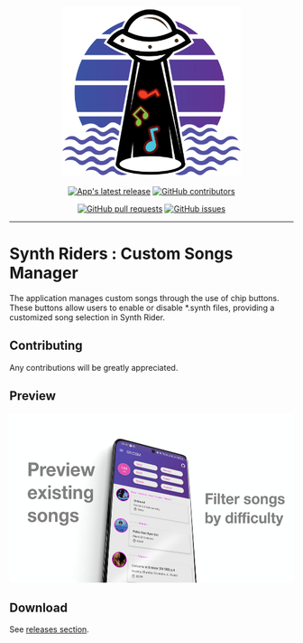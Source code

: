 <p align="center">
  <img src="./resources/logo.svg" alt="Logo" height="300">
</p>

<p align="center">
<a href="https://github.com/foxtrotdev/synth-riders-vr-custom-songs-manager/releases/download/v1.0.0/synth-riders-vr-custom-songs-manager.apk"><img src="https://img.shields.io/badge/Latest%20Version-v1.0.0-brightgreen.svg" alt="App's latest release"></a>
<a href="https://github.com/foxtrotdev/synth-riders-vr-custom-songs-manager/graphs/contributors"><img src="https://img.shields.io/github/contributors/foxtrotdev/synth-riders-vr-custom-songs-manager.svg" alt="GitHub contributors"/></a>
</p>
<p align="center">
<a href="https://github.com/foxtrotdev/synth-riders-vr-custom-songs-manager/pulls"><img src="https://img.shields.io/github/issues-pr/foxtrotdev/synth-riders-vr-custom-songs-manager.svg" alt="GitHub pull requests"/></a>
<a href="https://github.com/foxtrotdev/synth-riders-vr-custom-songs-manager/issues"><img src="https://img.shields.io/github/issues/foxtrotdev/synth-riders-vr-custom-songs-manager.svg" alt="GitHub issues"/></a>
</p>

---

# Synth Riders : Custom Songs Manager

The application manages custom songs through the use of chip buttons. These buttons allow users to enable or disable *.synth files, providing a customized song selection in Synth Rider. 

## Contributing

Any contributions will be greatly appreciated.

## Preview

<img src="./resources/demo_0.png" alt="Demo" height="300">

## Download

See [releases section](https://github.com/foxtrotdev/synth-riders-vr-custom-songs-manager/releases/latest).
